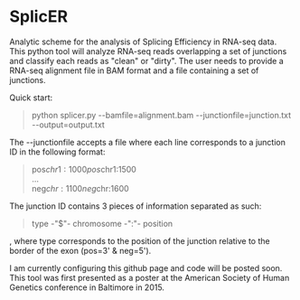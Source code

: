 # SplicER
 Analytic scheme for the analysis of Splicing Efficiency in RNA-seq data. This python tool will analyze RNA-seq reads overlapping a set of junctions and classify each reads as "clean" or "dirty". The user needs to provide a RNA-seq alignment file in BAM format and a file containing a set of junctions.

Quick start: 
> python splicer.py --bamfile=alignment.bam --junctionfile=junction.txt --output=output.txt  
  
The --junctionfile accepts a file where each line corresponds to a junction ID in the following format:
>pos$chr1:1000  
>pos$chr1:1500  
>...  
>neg$chr:1100  
>neg$chr:1600  

The junction ID contains 3 pieces of information separated as such:
>type -"$"- chromosome -":"- position  

, where type corresponds to the position of the junction relative to the border of the exon (pos=3' & neg=5'). 

 I am currently configuring this github page and code will be posted soon.  
 This tool was first presented as a poster at the American Society of Human Genetics conference in Baltimore in 2015.  
